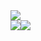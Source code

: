 <style>
a {
  float : left;
</style>
<div><img src="https://capsule-render.vercel.app/api?type=wave&color=auto&height=300&section=header&text=capsule%20render&fontSize=90" /></div>
<a href="https://github.com/YiHanSeul/momentum"><img src="https://img.shields.io/badge/JavaScript-F7DF1E?style=flat-square&logo=JavaScript&logoColor=white" /></a>
<a href="https://github.com/YiHanSeul/kakao-talk"><img src="https://img.shields.io/badge/HTML5-E34F26?style=flat-square&logo=HTML5&logoColor=white" /></a>
